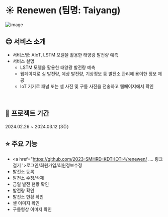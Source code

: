 # ☀️ Renewen (팀명: Taiyang)
![image](https://github.com/2023-SMHRD-KDT-IOT-4/renewen/assets/144170214/32b62adb-949b-4a2b-b966-f970daee0fa0)

## 😊 서비스 소개
* 서비스명:  AIoT, LSTM 모델을 활용한 태양광 발전량 예측
* 서비스 설명
  - LSTM 모델을 활용한 태양광 발전량 예측
  - 웹페이지로 실 발전량, 예상 발전량, 기상정보 등 발전소 관리에 용이한 정보 제공
  - IoT 기기로 패널 또는 셀 사진 및 구름 사진을 전송하고 웹페이지에서 확인
<br>

## 📅 프로젝트 기간
2024.02.26 ~ 2024.03.12 (3주)
<br>


## ⭐ 주요 기능
* <a href="https://github.com/2023-SMHRD-KDT-IOT-4/renewen/ .... 링크 걸기 '>로그인/회원가입/회원정보수정</a>
*  발전소 등록
*  발전소 수정/삭제
*  금일 발전 현황 확인
*  발전량 확인
*  발전소 현황 확인
*  셀 이미지 확인
*  구름형상 이미지 확인
<br>

